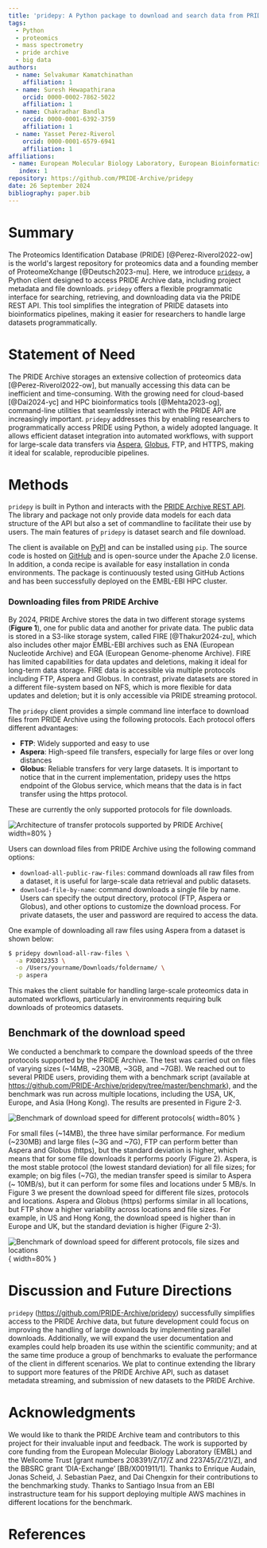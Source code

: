 ```yaml
---
title: 'pridepy: A Python package to download and search data from PRIDE database'
tags:
  - Python
  - proteomics
  - mass spectrometry
  - pride archive
  - big data
authors:
  - name: Selvakumar Kamatchinathan
    affiliation: 1
  - name: Suresh Hewapathirana
    orcid: 0000-0002-7862-5022
    affiliation: 1
  - name: Chakradhar Bandla
    orcid: 0000-0001-6392-3759
    affiliation: 1
  - name: Yasset Perez-Riverol
    orcid: 0000-0001-6579-6941
    affiliation: 1    
affiliations:
 - name: European Molecular Biology Laboratory, European Bioinformatics Institute (EMBL-EBI), Wellcome Trust Genome Campus, Hinxton, Cambridge CB10 1SD, UK
   index: 1
repository: https://github.com/PRIDE-Archive/pridepy   
date: 26 September 2024
bibliography: paper.bib
---
```


# Summary

The Proteomics Identification Database (PRIDE) [@Perez-Riverol2022-ow] is the world's largest repository for proteomics data and a founding member of ProteomeXchange [@Deutsch2023-mu]. Here, we introduce [`pridepy`](https://github.com/PRIDE-Archive/pridepy), a Python client designed to access PRIDE Archive data, including project metadata and file downloads. `pridepy` offers a flexible programmatic interface for searching, retrieving, and downloading data via the PRIDE REST API. This tool simplifies the integration of PRIDE datasets into bioinformatics pipelines, making it easier for researchers to handle large datasets programmatically.

# Statement of Need

The PRIDE Archive storages an extensive collection of proteomics data [@Perez-Riverol2022-ow], but manually accessing this data can be inefficient and time-consuming. With the growing need for cloud-based [@Dai2024-yc] and HPC bioinformatics tools [@Mehta2023-og], command-line utilities that seamlessly interact with the PRIDE API are increasingly important. `pridepy` addresses this by enabling researchers to programmatically access PRIDE using Python, a widely adopted language. It allows efficient dataset integration into automated workflows, with support for large-scale data transfers via [Aspera](https://www.ibm.com/products/aspera), [Globus](https://www.globus.org/data-transfer), FTP, and HTTPS, making it ideal for scalable, reproducible pipelines.

# Methods

`pridepy` is built in Python and interacts with the [PRIDE Archive REST API](https://www.ebi.ac.uk/pride/ws/archive/v2/swagger-ui.html). The library and package not only provide data models for each data structure of the API but also a set of commandline to facilitate their use by users. The main features of `pridepy` is dataset search and file download. 

The client is available on [PyPI](https://pypi.org/project/pridepy/) and can be installed using `pip`. The source code is hosted on [GitHub](https://github.com/bigbio/pridepy) and is open-source under the Apache 2.0 license. In addition, a conda recipe is available for easy installation in conda environments. The package is continuously tested using GitHub Actions and has been successfully deployed on the EMBL-EBI HPC cluster. 

### Downloading files from PRIDE Archive

By 2024, PRIDE Archive stores the data in two different storage systems (**Figure 1**), one for public data and another for private data. The public data is stored in a S3-like storage system, called FIRE [@Thakur2024-zu], which also includes other major EMBL-EBI archives such as ENA (European Nucleotide Archive) and EGA (European Genome-phenome Archive). FIRE has limited capabilities for data updates and deletions, making it ideal for long-term data storage. FIRE data is accessible via multiple protocols including FTP, Aspera and Globus. In contrast, private datasets are stored in a different file-system based on NFS, which is more flexible for data updates and deletion; but it is only accessible via PRIDE streaming protocol.

The `pridepy` client provides a simple command line interface to download files from PRIDE Archive using the following protocols. Each protocol offers different advantages:
  - **FTP**: Widely supported and easy to use
  - **Aspera**: High-speed file transfers, especially for large files or over long distances
  - **Globus**: Reliable transfers for very large datasets. It is important to notice that in the current implementation, pridepy uses the https endpoint of the Globus service, which means that the data is in fact transfer using the https protocol.

These are currently the only supported protocols for file downloads.

![Architecture of transfer protocols supported by PRIDE Archive](figure.png){ width=80% }

Users can download files from PRIDE Archive using the following command options:
- `download-all-public-raw-files`: command downloads all raw files from a dataset, it is useful for large-scale data retrieval and public datasets. 
- `download-file-by-name`: command downloads a single file by name. Users can specify the output directory, protocol (FTP, Aspera or Globus), and other options to customize the download process. For private datasets, the user and password are required to access the data.

One example of downloading all raw files using Aspera from a dataset is shown below:

```bash
$ pridepy download-all-raw-files \
  -a PXD012353 \
  -o /Users/yourname/Downloads/foldername/ \
  -p aspera
```

This makes the client suitable for handling large-scale proteomics data in automated workflows, particularly in environments requiring bulk downloads of proteomics datasets.

## Benchmark of the download speed

We conducted a benchmark to compare the download speeds of the three protocols supported by the PRIDE Archive. The test was carried out on files of varying sizes (~14MB, ~230MB, ~3GB, and ~7GB). We reached out to several PRIDE users, providing them with a benchmark script (available at https://github.com/PRIDE-Archive/pridepy/tree/master/benchmark), and the benchmark was run across multiple locations, including the USA, UK, Europe, and Asia (Hong Kong). The results are presented in Figure 2-3. 

![Benchmark of download speed for different protocols](benchmark.svg){ width=80% }

For small files (~14MB), the three have similar performance. For medium (~230MB) and large files (~3G and ~7G), FTP can perform better than Aspera and Globus (https), but the standard deviation is higher, which means that for some file downloads it performs poorly (Figure 2). Aspera, is the most stable protocol (the lowest standard deviation) for all file sizes; for example; on big files (~7G), the median transfer speed is similar to Aspera (~ 10MB/s), but it can perform for some files and locations under 5 MB/s. In Figure 3 we present the download speed for different file sizes, protocols and locations. Aspera and Globus (https) performs similar in all locations, but FTP show a higher variability across locations and file sizes. For example, in US and Hong Kong, the download speed is higher than in Europe and UK, but the standard deviation is higher (Figure 2-3).

![Benchmark of download speed for different protocols, file sizes and locations](speed_by_method_location.svg){ width=80% }


# Discussion and Future Directions

`pridepy` (https://github.com/PRIDE-Archive/pridepy) successfully simplifies access to the PRIDE Archive data, but future development could focus on improving the handling of large downloads by implementing parallel downloads. Additionally, we will expand the user documentation and examples could help broaden its use within the scientific community; and at the same time produce a group of benchmarks to evaluate the performance of the client in different scenarios. We plat to continue extending the library to support more features of the PRIDE Archive API, such as dataset metadata streaming, and submission of new datasets to the PRIDE Archive.

# Acknowledgments

We would like to thank the PRIDE Archive team and contributors to this project for their invaluable input and feedback. The work is supported by core funding from the European Molecular Biology Laboratory (EMBL) and the Wellcome Trust [grant numbers 208391/Z/17/Z and 223745/Z/21/Z], and the BBSRC grant ‘DIA-Exchange’ [BB/X001911/1]. Thanks to Enrique Audain, Jonas Scheid, J. Sebastian Paez, and Dai Chengxin for their contributions to the benchmarking study. Thanks to Santiago Insua from an EBI instrastructure team for his support deploying multiple AWS machines in different locations for the benchmark.

# References